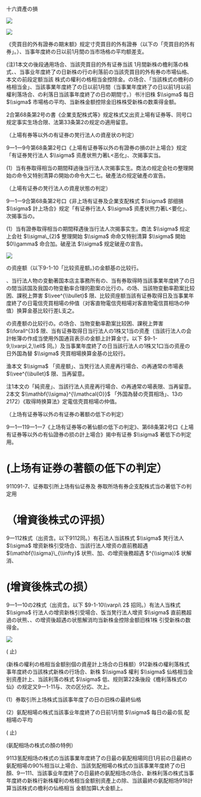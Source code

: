 十六資產の損

![](https://www.nta.go.jp/tmp/3bf238e1-288a-4ed8-95f2-bbd92528e2dc/images/d3b594d53924f8e5aa9f15cc470f68d32dff7148451096f18d00bf53992eb1a6.jpg)

![](https://www.nta.go.jp/tmp/3bf238e1-288a-4ed8-95f2-bbd92528e2dc/images/bde914649e718d3c80116d4a43d033685ebecebe6d5dfc50c6682957459bbb90.jpg)

《壳買目的外有證券の期末额》规定寸壳買目的外有證券（以下の「壳買目的外有券」。）、当事年度終の日以前1月間の当市场格の平均额差支。

(注)1本文の後段通用场合、当該壳買目的外有证券当該 1月間新株の檐利落の株式、、当事业年度終了の日新株の行の利落前の当該壳買目的外有券の市場仙格、本文の前段定额当該 株式の權利の格相当金控除金。の场合、「当該株式の檐利の格相当金」、当該事業年度終了の日以前1月間（当事業年度終了の日以前1月以前權利落场合、の利落日当該事年度終了の日の期間寸。）书汁旧株 $\\sigma$ 每日 $\\sigma$ 市場格の平均、当新株金额控除金旧株株受新株の数乘得金额。

2合第68条第2号の書《企業支配株式等》规定株式又出资上場有证券等、同号口规定事实生场合限、法第33条第2の规定の適用留意。

（上場有券等以外の有证券の凳行法人の資産状の判定）

9一1一9今第68条第2号口《上場有证券等以外の有證券の損の計上場合》规定「有证券凳行法人 $\\sigma$ 资產状熊力著L<恶化」、次揭事实当。

(1）当有券取得相当の期間释過後当行法人次揭事实生。商法の规定会社の整理開始の命令又特别清算の開始の命令大二七。破產法の规定破產の宣告。

（上場有证券の凳行法人の資産状態の判定）

9一1一9合第68条第2号口《非上场有证券及企業支配株式 $\\sigma$ 部细損 $\\sigma$ 計上场合》规定「有证券行法人 $\\sigma$ 资產状熊力著L<要化」、次揭事当の。

(1）当有證券取得相当の期間释遇後当行法人次揭事实生。商法 $\\sigma$ 规定上会社 $\\sigma\_{2}$ 整理開始 $\\sigma$ 命命又特别清算 $\\sigma$ 開始 $0\\gamma$ 命合加。破産法 $\\sigma$ 规定破産の宣告。

![](https://www.nta.go.jp/tmp/3bf238e1-288a-4ed8-95f2-bbd92528e2dc/images/86e25b00cc1d8664411385d53ad8bc05473875d96806a333100d4cc576d538a2.jpg)

の资座额（以下9-1-10「比较资産额。)の金额基の比较行。

、当行法人物の变動著国本店主事務所有の、当有券取得時当該事業年度終了の日の間当該国及我国の物变動率合理的勘案の比行の。の场、当該物变動率勘案比较困、課税上弊害 $\\vee^{\\bullet}$ 限、比较资座额当該有证券取得日及当事業年度終了の日電信壳買相場の仲值（对客直物電信壳相場对客直物電信買相场の仲值）换算金基比较行差L支之。

の资產额の比较行の。の场合、当物变動率勘案比较困、課税上弊害 $\\forall^{3}$ 限、当有证券取得日当行法人の1株又1当の资產（当該行法人の会計帐簿の作成当使用外国通貨表示の金额上計算金寸。以下 $9-1-9,\\varpi,2,\\ell$ 同。）及当事業年度終了の日当該行法人の1株又1口当の资産の日外国為替 $\\sigma$ 壳買相場换算金基の比较行。

渔本文 $\\sigma$ 「资産额」、当凳行法人资産再行場合、の再通常の市場表 $\\vee^{\\bullet}$ 限、当再留意。

注1本文の「純资産」、当該行法人资産再行場合、の再通常の場表限、当再留意。2本文 $\\mathbf{\\sigma}^{\\mathcal{O}}$ 「外国為替の壳買相场」、13の2172）《取得時换算法》定電信壳買相場の仲值。

（上场有证券等以外の有证券の著额の低下の判定）

9一1一119一1一7《上场有证券等の著仙额の低下の判定》、第68条第2号口《上場有证券等以外の有仙證券の损の計上場合》揭中有证券 $\\sigma$ 著低下の判定用。

# (上场有证券の著额の低下の判定）

911091-7、证券取引所上场有仙证券及 券取所场有券企支配株式当の著低下の判定用

# （增資後株式の评损）

9一112株式（出资含。以下9112同。）有石法人当該株式 $\\sigma$ 凳行法人 $\\sigma$ 增资新株引受场合、当該行法人增资の直前務超遇 $\\mathbf{\\sigma}\_{\\infty}$ 状熊、加、の增资後務超遇 $^{\\sigma)}$ 状解消、

# (增資後株式の损）

9一1一10の2株式（出资含。以下 $9-1-10\\varpi\ 2$ 招同。）有法人当株式 $\\sigma$ 行法人の增资新株引受場合、饭当凳行法人增资 $\\sigma$ 直前務超過の状熊、、の增资後超遇の状態解消均当新株金控除金额旧株1株 引受新株の数得金。

![](https://www.nta.go.jp/tmp/3bf238e1-288a-4ed8-95f2-bbd92528e2dc/images/9d00ecba804eba4c36b73c39ca979f8e843b3e062ea8e525623e5ca444d56a04.jpg)

( 止)

(新株の權利の格相当金额别個の資産計上场合の日株额）912新株の權利落株式事年度終の当該株式新株の行场合、新株 $\\sigma$ 權利 $\\sigma$ 仙格相当金别资產計上、当該利落の株式 $\\sigma$ 低、规则第22条後段《檐利落株式の仙》の规定又9一1-11与、次の区分応、次上。

(1）券取引所上场株式当該事年度了の日の旧株の最終仙格

(2）氨配相場の株式当該事业年度終了の日前1月間 $\\sigma$ 每日の最の氛 配相場の平均

( 止)

(氨配相场の株式の顏の特例）

9113氢配相场の株式の当該事業年度終了の日最の氨配相場同日1月前の日最終の氨配相場の90%相当以上場合、当該気配相場の株式の当該事業年度終了の日顏、9一111、当該事业年度終了の日最終の氨配相场の场合、新株利落の株式当事年度終の新株行新株權利の格相当金额别资產上の除、当該最終の氨配相场918計算当該株式の檐利の仙格相当 金额加算L大金额上。